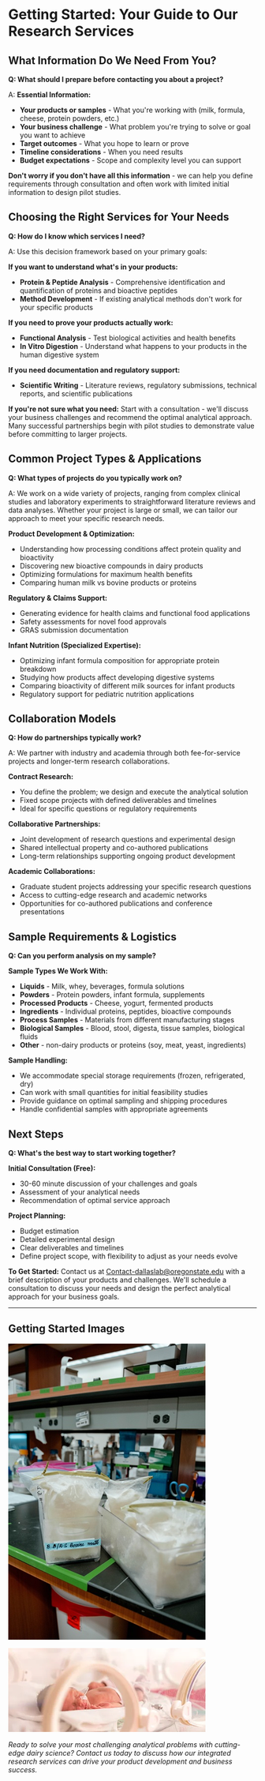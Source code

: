 # Getting Started: Your Guide to Our Research Services

## What Information Do We Need From You?

**Q: What should I prepare before contacting you about a project?**

A: **Essential Information:**
- **Your products or samples** - What you're working with (milk, formula, cheese, protein powders, etc.)
- **Your business challenge** - What problem you're trying to solve or goal you want to achieve
- **Target outcomes** - What you hope to learn or prove
- **Timeline considerations** - When you need results
- **Budget expectations** - Scope and complexity level you can support


**Don't worry if you don't have all this information** - we can help you define requirements through consultation and often work with limited initial information to design pilot studies.

## Choosing the Right Services for Your Needs

**Q: How do I know which services I need?**

A: Use this decision framework based on your primary goals:

**If you want to understand what's in your products:**
- **Protein & Peptide Analysis** - Comprehensive identification and quantification of proteins and bioactive peptides
- **Method Development** - If existing analytical methods don't work for your specific products

**If you need to prove your products actually work:**
- **Functional Analysis** - Test biological activities and health benefits
- **In Vitro Digestion** - Understand what happens to your products in the human digestive system

**If you need documentation and regulatory support:**
- **Scientific Writing** - Literature reviews, regulatory submissions, technical reports, and scientific publications

**If you're not sure what you need:**
Start with a consultation - we'll discuss your business challenges and recommend the optimal analytical approach. Many successful partnerships begin with pilot studies to demonstrate value before committing to larger projects.

## Common Project Types & Applications

**Q: What types of projects do you typically work on?**

A: We work on a wide variety of projects, ranging from complex clinical studies and laboratory experiments to straightforward literature reviews and data analyses. Whether your project is large or small, we can tailor our approach to meet your specific research needs.

**Product Development & Optimization:**
- Understanding how processing conditions affect protein quality and bioactivity
- Discovering new bioactive compounds in dairy products
- Optimizing formulations for maximum health benefits
- Comparing human milk vs bovine products or proteins

**Regulatory & Claims Support:**
- Generating evidence for health claims and functional food applications
- Safety assessments for novel food approvals
- GRAS submission documentation

**Infant Nutrition (Specialized Expertise):**
- Optimizing infant formula composition for appropriate protein breakdown
- Studying how products affect developing digestive systems
- Comparing bioactivity of different milk sources for infant products
- Regulatory support for pediatric nutrition applications

## Collaboration Models

**Q: How do partnerships typically work?**

A: We partner with industry and academia through both fee-for-service projects and longer-term research collaborations.

**Contract Research:**
- You define the problem; we design and execute the analytical solution
- Fixed scope projects with defined deliverables and timelines
- Ideal for specific questions or regulatory requirements

**Collaborative Partnerships:**
- Joint development of research questions and experimental design
- Shared intellectual property and co-authored publications
- Long-term relationships supporting ongoing product development

**Academic Collaborations:**
- Graduate student projects addressing your specific research questions
- Access to cutting-edge research and academic networks
- Opportunities for co-authored publications and conference presentations

## Sample Requirements & Logistics

**Q: Can you perform analysis on my sample?**

**Sample Types We Work With:**
- **Liquids** - Milk, whey, beverages, formula solutions 
- **Powders** - Protein powders, infant formula, supplements 
- **Processed Products** - Cheese, yogurt, fermented products
- **Ingredients** - Individual proteins, peptides, bioactive compounds
- **Process Samples** - Materials from different manufacturing stages
- **Biological Samples** - Blood, stool, digesta, tissue samples, biological fluids
- **Other** - non-dairy products or proteins (soy, meat, yeast, ingredients)

**Sample Handling:**
- We accommodate special storage requirements (frozen, refrigerated, dry)
- Can work with small quantities for initial feasibility studies
- Provide guidance on optimal sampling and shipping procedures
- Handle confidential samples with appropriate agreements


## Next Steps

**Q: What's the best way to start working together?**

**Initial Consultation (Free):**
- 30-60 minute discussion of your challenges and goals
- Assessment of your analytical needs
- Recommendation of optimal service approach

**Project Planning:**
- Budget estimation
- Detailed experimental design
- Clear deliverables and timelines
- Define project scope, with flexibility to adjust as your needs evolve


**To Get Started:**
Contact us at Contact-dallaslab@oregonstate.edu with a brief description of your products and challenges. We'll schedule a consultation to discuss your needs and design the perfect analytical approach for your business goals.

---

## Getting Started Images

![Getting Started 1](../images_for_site/getting_started.jpg)

![Getting Started 2](../images_for_site/getting_started2.png)

*Ready to solve your most challenging analytical problems with cutting-edge dairy science? Contact us today to discuss how our integrated research services can drive your product development and business success.*